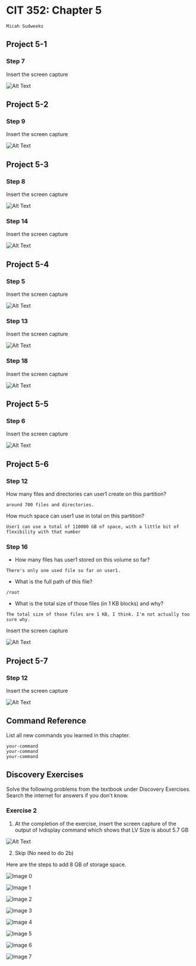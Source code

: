 # CIT 352: Chapter 5

<!-- TODO -->
```
Micah Sudweeks
```

## Project 5-1

### Step 7

Insert the screen capture

<!-- TODO -->
![Alt Text](media/hands-on_5.1.png)

## Project 5-2

### Step 9

Insert the screen capture

<!-- TODO -->
![Alt Text](media/hands-on_5.2.png)

## Project 5-3

### Step 8

Insert the screen capture

<!-- TODO -->
![Alt Text](media/hands-on_5.3.png)

### Step 14

Insert the screen capture

<!-- TODO -->
![Alt Text](media/hands-on_5.3.2.png)

## Project 5-4

### Step 5

Insert the screen capture

<!-- TODO -->
![Alt Text](media/hands-on_5.4.png)

### Step 13

Insert the screen capture

<!-- TODO -->
![Alt Text](media/hands-on_5.4.2.png)

### Step 18

Insert the screen capture

<!-- TODO -->
![Alt Text](media/hands-on_5.4.3.png)

## Project 5-5

### Step 6

Insert the screen capture

<!-- TODO -->
![Alt Text](media/hands-on_5.5.png)

## Project 5-6

### Step 12

How many files and directories can user1 create on this partition?

<!-- TODO -->
```
around 700 files and directories.
```

How much space can user1 use in total on this partition?

<!-- TODO -->
```
User1 can use a total of 110000 GB of space, with a little bit of flexibility with that number
```

### Step 16

- How many files has user1 stored on this volume so far?

<!-- TODO -->
```
There's only one used file so far on user1.
```

- What is the full path of this file?

<!-- TODO -->
```
/root
```

- What is the total size of those files (in 1 KB blocks) and why?

<!-- TODO -->
```
The total size of those files are 1 KB, I think. I'm not actually too sure why.
```

Insert the screen capture

<!-- TODO -->
![Alt Text](media/hands-on_5.6.png)

## Project 5-7

### Step 12

Insert the screen capture

<!-- TODO -->
![Alt Text](media/file.png)

## Command Reference

List all new commands you learned in this chapter.

<!-- TODO -->
```
your-command
your-command
your-command
```

## Discovery Exercises

Solve the following problems from the textbook under Discovery Exercises.
Search the internet for answers if you don't know.

### Exercise 2 

1. At the completion of the exercise, insert the screen capture of the output of lvdisplay command which shows that LV Size is about 5.7 GB 

![Alt Text](media/file.png) <!-- TODO -->

2. Skip (No need to do 2b)

Here are the steps to add 8 GB of storage space.

![Image 0](media/example0.png)

![Image 1](media/example1.png)

![Image 2](media/example2.png)

![Image 3](media/example3.png)

![Image 4](media/example4.png)

![Image 5](media/example5.png)

![Image 6](media/example6.png)

![Image 7](media/example7.png)

